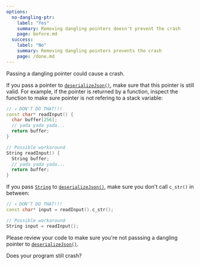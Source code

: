```yaml
---
options:
  no-dangling-ptr:
    label: "Yes"
    summary: Removing dangling pointers doesn't prevent the crash
    page: before.md
  success:
    label: "No"
    summary: Removing dangling pointers prevents the crash
    page: /done.md
---
```


Passing a dangling pointer could cause a crash.

If you pass a pointer to [`deserializeJson()`](/v6/api/json/deserializejson/), make sure that this pointer is still valid. For example, if the pointer is returned by a function, inspect the function to make sure pointer is not refering to a stack variable:

```c++
// 💀 DON'T DO THAT!!!
const char* readInput() {
  char buffer[256];
  // yada yada yada...
  return buffer;
}

// Possible workaround
String readInput() {
  String buffer;
  // yada yada yada...
  return buffer;
}
```

If you pass [`String`](https://www.arduino.cc/reference/en/language/variables/data-types/stringobject/) to [`deserializeJson()`](/v6/api/json/deserializejson/), make sure you don't call `c_str()` in between:

```c++
// 💀 DON'T DO THAT!!!
const char* input = readInput().c_str();

// Possible workaround
String input = readInput();
```

Please review your code to make sure you're not passsing a dangling pointer to [`deserializeJson()`](/v6/api/json/deserializejson/).

Does your program still crash?